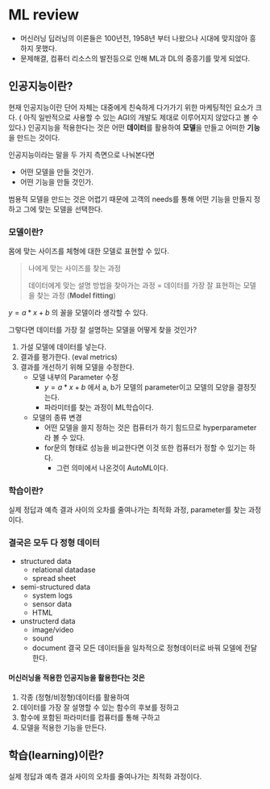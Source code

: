 # ML review
- 머신러닝 딥러닝의 이론들은 100년전, 1958년 부터 나왔으나 시대에 맞지않아 흥하지 못했다.
- 문제해결, 컴퓨터 리소스의 발전등으로 인해 ML과 DL의 중흥기를 맞게 되었다.

## 인공지능이란?
현재 인공지능이란 단어 자체는 대중에게 친숙하게 다가가기 위한 마케팅적인 요소가 크다. ( 아직 일반적으로 사용할 수 있는 AGI의 개발도 제대로 이루어지지 않았다고 볼 수 있다.)
인공지능을 적용한다는 것은 어떤 **데이터**를 활용하여 **모델**을 만들고 어떠한 **기능**을 만드는 것이다.

인공지능이라는 말을 두 가지 측면으로 나눠본다면 
- 어떤 모델을 만들 것인가.
- 어떤 기능을 만들 것인가.

범용적 모델을 만드는 것은 어렵기 때문에 고객의 needs를 통해 어떤 기능을 만들지 정하고 그에 맞는 모델을 선택한다.

### 모델이란?

몸에 맞는 사이즈를 체형에 대한 모델로 표현할 수 있다.
> 나에게 맞는 사이즈를 찾는 과정 
> 
>데이터에게 맞는 설명 방법을 찾아가는 과정
 = 데이터를 가장 잘 표현하는 모델을 찾는 과정 (**Model fitting**) 

$y = a * x + b$ 의 꼴을 모델이라 생각할 수 있다.

그렇다면 데이터를 가장 잘 설명하는 모델을 어떻게 찾을 것인가?
1. 가설 모델에 데이터를 넣는다.
2. 결과를 평가한다. (eval metrics)
3. 결과를 개선하기 위해 모델을 수정한다.
	- 모델 내부의 Parameter 수정
		- $y = a * x + b$  에서 a, b가 모델의 parameter이고 모델의 모양을 결정짓는다.
		- 파라미터를 찾는 과정이 ML학습이다.
	- 모델의 종류 변경
		- 어떤 모델을 쓸지 정하는 것은 컴퓨터가 하기 힘드므로 hyperparameter라 볼 수 있다.
		- for문의 형태로 성능을 비교한다면 이것 또한 컴퓨터가 정할 수 있기는 하다.
			- 그런 의미에서 나온것이 AutoML이다. 

### 학습이란?
실제 정답과 예측 결과 사이의 오차를 줄여나가는 최적화 과정, parameter를 찾는 과정이다.

### 결국은 모두 다 정형 데이터
- structured data
	- relational datadase
	- spread sheet
- semi-structured data
	- system logs
	- sensor data
	- HTML
- unstructerd data
	- image/video
	- sound
	- document
결국 모든 데이터들을 일차적으로 정형데이터로 바꿔 모델에 전달한다.

#### 머신러닝을 적용한 인공지능을 활용한다는 것은
1. 각종 (정형/비정형)데이터를 활용하여
2. 데이터를 가장 잘 설명할 수 있는 함수의 후보를 정하고
3. 함수에 포함된 파라미터를 컴퓨터를 통해 구하고
4. 모델을 적용한 기능을 만든다.

	
## 학습(learning)이란?

실제 정답과 예측 결과 사이의 오차를 줄여나가는 최적화 과정이다.